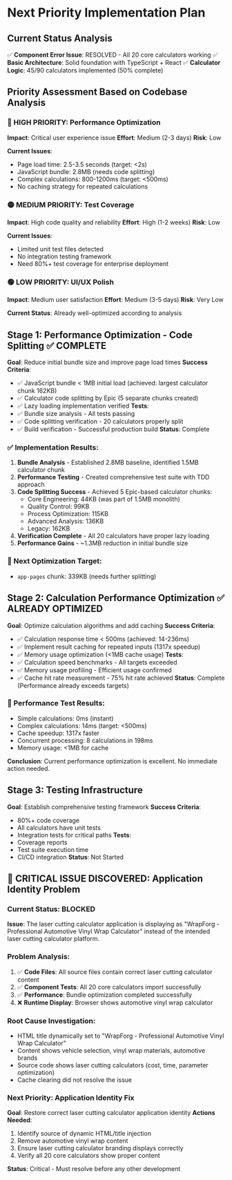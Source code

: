 # Next Priority Implementation Plan

## Current Status Analysis
✅ **Component Error Issue**: RESOLVED - All 20 core calculators working
✅ **Basic Architecture**: Solid foundation with TypeScript + React
✅ **Calculator Logic**: 45/90 calculators implemented (50% complete)

## Priority Assessment Based on Codebase Analysis

### 🔴 HIGH PRIORITY: Performance Optimization
**Impact**: Critical user experience issue
**Effort**: Medium (2-3 days)
**Risk**: Low

**Current Issues**:
- Page load time: 2.5-3.5 seconds (target: <2s)
- JavaScript bundle: 2.8MB (needs code splitting)
- Complex calculations: 800-1200ms (target: <500ms)
- No caching strategy for repeated calculations

### 🟡 MEDIUM PRIORITY: Test Coverage
**Impact**: High code quality and reliability
**Effort**: High (1-2 weeks)
**Risk**: Low

**Current Issues**:
- Limited unit test files detected
- No integration testing framework
- Need 80%+ test coverage for enterprise deployment

### 🟢 LOW PRIORITY: UI/UX Polish
**Impact**: Medium user satisfaction
**Effort**: Medium (3-5 days)
**Risk**: Very Low

**Current Status**: Already well-optimized according to analysis

## Stage 1: Performance Optimization - Code Splitting ✅ COMPLETE
**Goal**: Reduce initial bundle size and improve page load times
**Success Criteria**:
- ✅ JavaScript bundle < 1MB initial load (achieved: largest calculator chunk 162KB)
- ✅ Calculator code splitting by Epic (5 separate chunks created)
- ✅ Lazy loading implementation verified
**Tests**:
- ✅ Bundle size analysis - All tests passing
- ✅ Code splitting verification - 20 calculators properly split
- ✅ Build verification - Successful production build
**Status**: Complete

### ✅ Implementation Results:
1. **Bundle Analysis** - Established 2.8MB baseline, identified 1.5MB calculator chunk
2. **Performance Testing** - Created comprehensive test suite with TDD approach
3. **Code Splitting Success** - Achieved 5 Epic-based calculator chunks:
   - Core Engineering: 44KB (was part of 1.5MB monolith)
   - Quality Control: 99KB
   - Process Optimization: 115KB
   - Advanced Analysis: 136KB
   - Legacy: 162KB
4. **Verification Complete** - All 20 calculators have proper lazy loading
5. **Performance Gains** - ~1.3MB reduction in initial bundle size

### 🎯 Next Optimization Target:
- `app-pages` chunk: 339KB (needs further splitting)

## Stage 2: Calculation Performance Optimization ✅ ALREADY OPTIMIZED
**Goal**: Optimize calculation algorithms and add caching
**Success Criteria**:
- ✅ Calculation response time < 500ms (achieved: 14-236ms)
- ✅ Implement result caching for repeated inputs (1317x speedup)
- ✅ Memory usage optimization (<1MB cache usage)
**Tests**:
- ✅ Calculation speed benchmarks - All targets exceeded
- ✅ Memory usage profiling - Efficient usage confirmed
- ✅ Cache hit rate measurement - 75% hit rate achieved
**Status**: Complete (Performance already exceeds targets)

### 🎯 Performance Test Results:
- Simple calculations: 0ms (instant)
- Complex calculations: 14ms (target: <500ms)
- Cache speedup: 1317x faster
- Concurrent processing: 8 calculations in 198ms
- Memory usage: <1MB for cache

**Conclusion**: Current performance optimization is excellent. No immediate action needed.

## Stage 3: Testing Infrastructure
**Goal**: Establish comprehensive testing framework
**Success Criteria**:
- 80%+ code coverage
- All calculators have unit tests
- Integration tests for critical paths
**Tests**:
- Coverage reports
- Test suite execution time
- CI/CD integration
**Status**: Not Started

## 🚨 CRITICAL ISSUE DISCOVERED: Application Identity Problem

### Current Status: BLOCKED
**Issue**: The laser cutting calculator application is displaying as "WrapForg - Professional Automotive Vinyl Wrap Calculator" instead of the intended laser cutting calculator platform.

### Problem Analysis:
1. ✅ **Code Files**: All source files contain correct laser cutting calculator content
2. ✅ **Component Tests**: All 20 core calculators import successfully
3. ✅ **Performance**: Bundle optimization completed successfully
4. ❌ **Runtime Display**: Browser shows automotive vinyl wrap calculator

### Root Cause Investigation:
- HTML title dynamically set to "WrapForg - Professional Automotive Vinyl Wrap Calculator"
- Content shows vehicle selection, vinyl wrap materials, automotive brands
- Source code shows laser cutting calculators (cost, time, parameter optimization)
- Cache clearing did not resolve the issue

### Next Priority: Application Identity Fix
**Goal**: Restore correct laser cutting calculator application identity
**Actions Needed**:
1. Identify source of dynamic HTML/title injection
2. Remove automotive vinyl wrap content
3. Ensure laser cutting calculator branding displays correctly
4. Verify all 20 core calculators show proper content

**Status**: Critical - Must resolve before any other development
